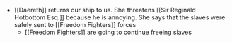 - [[Daereth]]  returns our ship to us. She threatens [[Sir Reginald Hotbottom Esq.]]  because he is annoying. She says that the slaves were safely sent to [[Freedom Fighters]]  forces
    - [[Freedom Fighters]]  are going to continue freeing slaves
